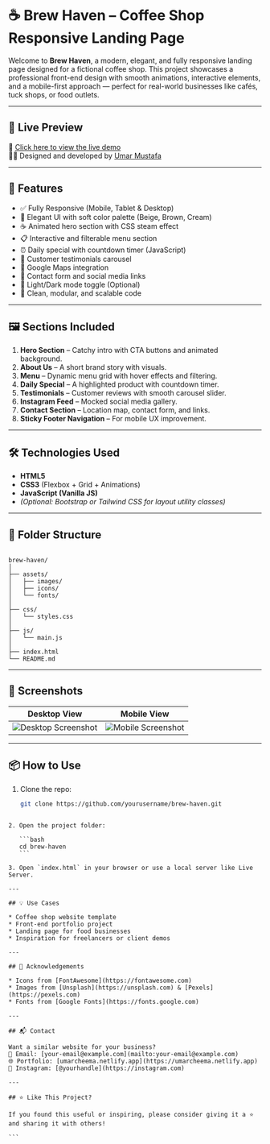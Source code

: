 
# ☕ Brew Haven – Coffee Shop Responsive Landing Page

Welcome to **Brew Haven**, a modern, elegant, and fully responsive landing page designed for a fictional coffee shop. This project showcases a professional front-end design with smooth animations, interactive elements, and a mobile-first approach — perfect for real-world businesses like cafés, tuck shops, or food outlets.

---

## 🚀 Live Preview

🔗 [Click here to view the live demo](https://serene-stroopwafel-52d281.netlify.app/)  
🧑‍💻 Designed and developed by [Umar Mustafa](https://umarcheema.netlify.app)

---

## 📌 Features

- ✅ Fully Responsive (Mobile, Tablet & Desktop)
- 🎨 Elegant UI with soft color palette (Beige, Brown, Cream)
- ☕ Animated hero section with CSS steam effect
- 📋 Interactive and filterable menu section
- ⏰ Daily special with countdown timer (JavaScript)
- 🌟 Customer testimonials carousel
- 📍 Google Maps integration
- 💬 Contact form and social media links
- 🌙 Light/Dark mode toggle (Optional)
- 🧠 Clean, modular, and scalable code

---

## 🖼️ Sections Included

1. **Hero Section** – Catchy intro with CTA buttons and animated background.
2. **About Us** – A short brand story with visuals.
3. **Menu** – Dynamic menu grid with hover effects and filtering.
4. **Daily Special** – A highlighted product with countdown timer.
5. **Testimonials** – Customer reviews with smooth carousel slider.
6. **Instagram Feed** – Mocked social media gallery.
7. **Contact Section** – Location map, contact form, and links.
8. **Sticky Footer Navigation** – For mobile UX improvement.

---

## 🛠️ Technologies Used

- **HTML5**
- **CSS3** (Flexbox + Grid + Animations)
- **JavaScript (Vanilla JS)**
- *(Optional: Bootstrap or Tailwind CSS for layout utility classes)*

---

## 📁 Folder Structure

```

brew-haven/
│
├── assets/
│   ├── images/
│   ├── icons/
│   └── fonts/
│
├── css/
│   └── styles.css
│
├── js/
│   └── main.js
│
├── index.html
└── README.md

````

---

## 📸 Screenshots

| Desktop View | Mobile View |
|--------------|-------------|
| ![Desktop Screenshot](insert-desktop-image-link-here) | ![Mobile Screenshot](insert-mobile-image-link-here) |

---

## 📦 How to Use

1. Clone the repo:
   ```bash
   git clone https://github.com/yourusername/brew-haven.git
````

2. Open the project folder:

   ```bash
   cd brew-haven
   ```

3. Open `index.html` in your browser or use a local server like Live Server.

---

## 💡 Use Cases

* Coffee shop website template
* Front-end portfolio project
* Landing page for food businesses
* Inspiration for freelancers or client demos

---

## 🙌 Acknowledgements

* Icons from [FontAwesome](https://fontawesome.com)
* Images from [Unsplash](https://unsplash.com) & [Pexels](https://pexels.com)
* Fonts from [Google Fonts](https://fonts.google.com)

---

## 📬 Contact

Want a similar website for your business?
📧 Email: [your-email@example.com](mailto:your-email@example.com)
🌐 Portfolio: [umarcheema.netlify.app](https://umarcheema.netlify.app)
📱 Instagram: [@yourhandle](https://instagram.com)

---

## ⭐ Like This Project?

If you found this useful or inspiring, please consider giving it a ⭐ and sharing it with others!

```


